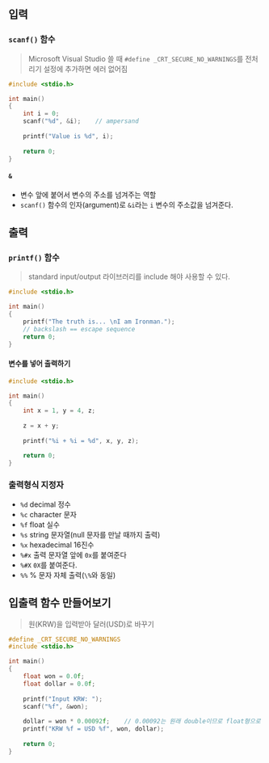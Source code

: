 ## 입력

### `scanf()` 함수

> Microsoft Visual Studio 쓸 때
> `#define _CRT_SECURE_NO_WARNINGS`를 전처리기 설정에 추가하면 에러 없어짐

```c
#include <stdio.h>

int main()
{
    int i = 0;
    scanf("%d", &i);	// ampersand
    
    printf("Value is %d", i);
    
    return 0;
}
```

#### `&`

- 변수 앞에 붙어서 변수의 주소를 넘겨주는 역할
- `scanf()` 함수의 인자(argument)로 `&i`라는 `i` 변수의 주소값을 넘겨준다.



## 출력

### `printf()` 함수

> standard input/output 라이브러리를 include 해야 사용할 수 있다.

```c
#include <stdio.h>

int main()
{
    printf("The truth is... \nI am Ironman.");
    // backslash == escape sequence
    return 0;
}
```

#### 변수를 넣어 출력하기

```c
#include <stdio.h>

int main()
{
    int x = 1, y = 4, z;
    
    z = x + y;
    
    printf("%i + %i = %d", x, y, z);

    return 0;
}
```

### 출력형식 지정자

- `%d` decimal 정수
- `%c` character 문자
- `%f` float 실수
- `%s` string 문자열(null 문자를 만날 때까지 출력)
- `%x` hexadecimal 16진수
- `%#x` 출력 문자열 앞에 `0x`를 붙여준다
- `%#X` `0X`를 붙여준다.
- `%%` % 문자 자체 출력(`\%`와 동일)



## 입출력 함수 만들어보기

> 원(KRW)을 입력받아 달러(USD)로 바꾸기

```c
#define _CRT_SECURE_NO_WARNINGS
#include <stdio.h>

int main()
{
    float won = 0.0f;
    float dollar = 0.0f;
    
    printf("Input KRW: ");
    scanf("%f", &won);
    
    dollar = won * 0.00092f;	// 0.00092는 원래 double이므로 float형으로 변환
    printf("KRW %f = USD %f", won, dollar);
    
    return 0;
}
```

